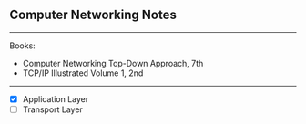 ## Computer Networking Notes
---
Books:
* Computer Networking Top-Down Approach, 7th
* TCP/IP Illustrated Volume 1, 2nd
---
- [x] Application Layer
- [ ] Transport Layer
